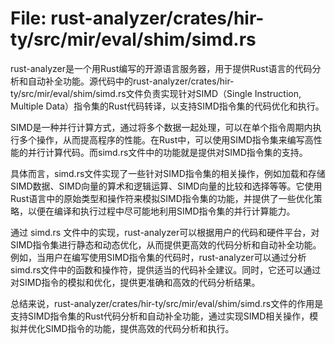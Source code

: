 # File: rust-analyzer/crates/hir-ty/src/mir/eval/shim/simd.rs

rust-analyzer是一个用Rust编写的开源语言服务器，用于提供Rust语言的代码分析和自动补全功能。源代码中的rust-analyzer/crates/hir-ty/src/mir/eval/shim/simd.rs文件负责实现针对SIMD（Single Instruction, Multiple Data）指令集的Rust代码转译，以支持SIMD指令集的代码优化和执行。

SIMD是一种并行计算方式，通过将多个数据一起处理，可以在单个指令周期内执行多个操作，从而提高程序的性能。在Rust中，可以使用SIMD指令集来编写高性能的并行计算代码。而simd.rs文件中的功能就是提供对SIMD指令集的支持。

具体而言，simd.rs文件实现了一些针对SIMD指令集的相关操作，例如加载和存储SIMD数据、SIMD向量的算术和逻辑运算、SIMD向量的比较和选择等等。它使用Rust语言中的原始类型和操作符来模拟SIMD指令集的功能，并提供了一些优化策略，以便在编译和执行过程中尽可能地利用SIMD指令集的并行计算能力。

通过 simd.rs 文件中的实现，rust-analyzer可以根据用户的代码和硬件平台，对SIMD指令集进行静态和动态优化，从而提供更高效的代码分析和自动补全功能。例如，当用户在编写使用SIMD指令集的代码时，rust-analyzer可以通过分析simd.rs文件中的函数和操作符，提供适当的代码补全建议。同时，它还可以通过对SIMD指令的模拟和优化，提供更准确和高效的代码分析结果。

总结来说，rust-analyzer/crates/hir-ty/src/mir/eval/shim/simd.rs文件的作用是支持SIMD指令集的Rust代码分析和自动补全功能，通过实现SIMD相关操作，模拟并优化SIMD指令的功能，提供高效的代码分析和执行。

